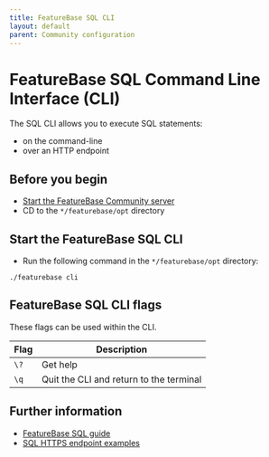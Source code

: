 ```yaml
---
title: FeatureBase SQL CLI
layout: default
parent: Community configuration
---
```


# FeatureBase SQL Command Line Interface (CLI)

The SQL CLI allows you to execute SQL statements:
* on the command-line
* over an HTTP endpoint

## Before you begin

* [Start the FeatureBase Community server](/docs/community/com-startup-connect)
* CD to the `*/featurebase/opt` directory

## Start the FeatureBase SQL CLI

* Run the following command in the `*/featurebase/opt` directory:

```
./featurebase cli
```

## FeatureBase SQL CLI flags

These flags can be used within the CLI.

| Flag | Description |
|---|---|
| `\?` | Get help |
| `\q` | Quit the CLI and return to the terminal |

## Further information

* [FeatureBase SQL guide](/docs/sql-guide/sql-guide-home)
* [SQL HTTPS endpoint examples](/docs/community/com-api/old-sql-endpoint)
